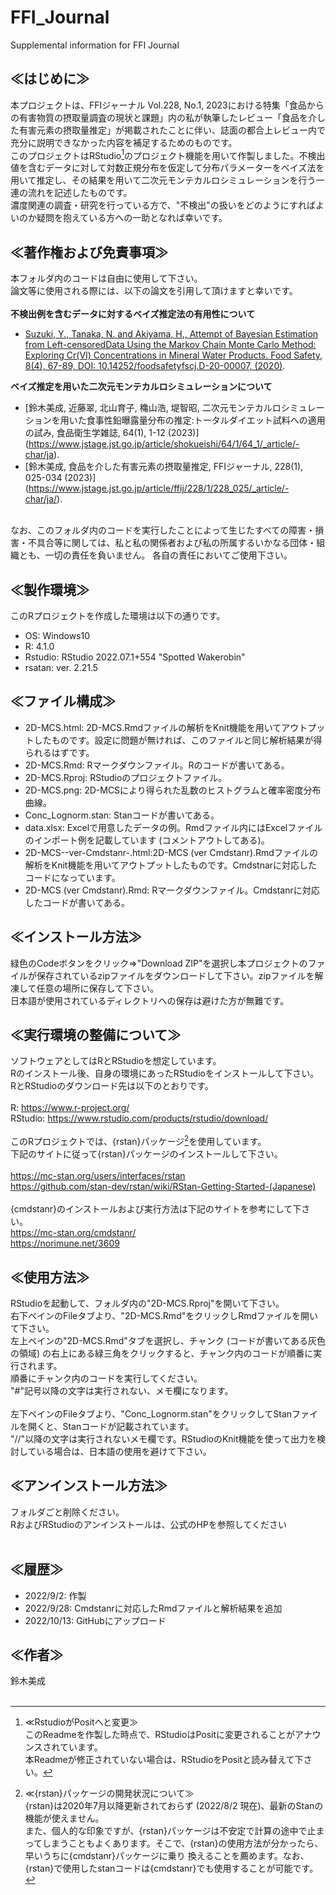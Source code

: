 # FFI_Journal
Supplemental information for FFI Journal
<br>
## ≪はじめに≫
本プロジェクトは、FFIジャーナル Vol.228, No.1, 2023における特集「食品からの有害物質の摂取量調査の現状と課題」内の私が執筆したレビュー「食品を介した有害元素の摂取量推定」が掲載されたことに伴い、誌面の都合上レビュー内で充分に説明できなかった内容を補足するためのものです。<br>
このプロジェクトはRStudio[^1]のプロジェクト機能を用いて作製しました。不検出値を含むデータに対して対数正規分布を仮定して分布パラメーターをベイズ法を用いて推定し、その結果を用いて二次元モンテカルロシミュレーションを行う一連の流れを記述したものです。<br>
濃度関連の調査・研究を行っている方で、"不検出"の扱いをどのようにすればよいのか疑問を抱えている方への一助となれば幸いです。

## ≪著作権および免責事項≫
本フォルダ内のコードは自由に使用して下さい。<br>
論文等に使用される際には、以下の論文を引用して頂けますと幸いです。<br>
<br>
**不検出例を含むデータに対するベイズ推定法の有用性について**<br>
* [Suzuki, Y., Tanaka, N. and Akiyama, H., Attempt of Bayesian Estimation from Left-censoredData Using the Markov Chain Monte Carlo Method: Exploring Cr(VI) Concentrations in Mineral  Water Products. Food Safety, 8(4), 67-89, DOI: 10.14252/foodsafetyfscj.D-20-00007, (2020)](https://www.jstage.jst.go.jp/article/foodsafetyfscj/8/4/8_D-20-00007/_article).<br>

**ベイズ推定を用いた二次元モンテカルロシミュレーションについて**<br>
* [鈴木美成, 近藤翠, 北山育子, 穐山浩, 堤智昭, 二次元モンテカルロシミュレーションを用いた食事性鉛曝露量分布の推定:トータルダイエット試料への適用の試み, 食品衛生学雑誌, 64(1), 1-12 (2023)] (https://www.jstage.jst.go.jp/article/shokueishi/64/1/64_1/_article/-char/ja).<br>
* [鈴木美成, 食品を介した有害元素の摂取量推定, FFIジャーナル, 228(1), 025-034 (2023)] (https://www.jstage.jst.go.jp/article/ffij/228/1/228_025/_article/-char/ja/).
<br>
なお、このフォルダ内のコードを実行したことによって生じたすべての障害・損害・不具合等に関しては、私と私の関係者および私の所属するいかなる団体・組織とも、一切の責任を負いません。
各自の責任においてご使用下さい。<br>

## ≪製作環境≫
このRプロジェクトを作成した環境は以下の通りです。
* OS: Windows10
* R: 4.1.0
* Rstudio: RStudio 2022.07.1+554 "Spotted Wakerobin"
* rsatan: ver. 2.21.5

## ≪ファイル構成≫
* 2D-MCS.html: 2D-MCS.Rmdファイルの解析をKnit機能を用いてアウトプットしたものです。設定に問題が無ければ、このファイルと同じ解析結果が得られるはずです。
* 2D-MCS.Rmd: Rマークダウンファイル。Rのコードが書いてある。
* 2D-MCS.Rproj: RStudioのプロジェクトファイル。
* 2D-MCS.png: 2D-MCSにより得られた乱数のヒストグラムと確率密度分布曲線。
* Conc_Lognorm.stan: Stanコードが書いてある。
* data.xlsx: Excelで用意したデータの例。Rmdファイル内にはExcelファイルのインポート例を記載しています (コメントアウトしてある)。
* 2D-MCS--ver-Cmdstanr-.html:2D-MCS  (ver Cmdstanr).Rmdファイルの解析をKnit機能を用いてアウトプットしたものです。Cmdstnarに対応したコードになっています。
* 2D-MCS (ver Cmdstanr).Rmd: Rマークダウンファイル。Cmdstanrに対応したコードが書いてある。

## ≪インストール方法≫
緑色のCodeボタンをクリック⇒"Download ZIP"を選択し本プロジェクトのファイルが保存されているzipファイルをダウンロードして下さい。zipファイルを解凍して任意の場所に保存して下さい。<br>
日本語が使用されているディレクトリへの保存は避けた方が無難です。<br>

## ≪実行環境の整備について≫
ソフトウェアとしてはRとRStudioを想定しています。<br>
Rのインストール後、自身の環境にあったRStudioをインストールして下さい。<br>
RとRStudioのダウンロード先は以下のとおりです。<br>
<br>
R: <https://www.r-project.org/><br>
RStudio: <https://www.rstudio.com/products/rstudio/download/><br>
<br>
このRプロジェクトでは、{rstan}パッケージ[^2]を使用しています。<br>
下記のサイトに従って{rstan}パッケージのインストールして下さい。<br>
<br>
<https://mc-stan.org/users/interfaces/rstan><br>
<https://github.com/stan-dev/rstan/wiki/RStan-Getting-Started-(Japanese)><br>
<br>
{cmdstanr}のインストールおよび実行方法は下記のサイトを参考にして下さい。<br>
<https://mc-stan.org/cmdstanr/><br>
<https://norimune.net/3609>
## ≪使用方法≫
RStudioを起動して、フォルダ内の"2D-MCS.Rproj"を開いて下さい。<br>
右下ペインのFileタブより、"2D-MCS.Rmd"をクリックしRmdファイルを開いて下さい。<br>
左上ペインの"2D-MCS.Rmd"タブを選択し、チャンク (コードが書いてある灰色の領域) の右上にある緑三角をクリックすると、チャンク内のコードが順番に実行されます。<br>
順番にチャンク内のコードを実行してください。<br>
"#"記号以降の文字は実行されない、メモ欄になります。<br>
<br>
左下ペインのFileタブより、"Conc_Lognorm.stan"をクリックしてStanファイルを開くと、Stanコードが記載されています。<br>
"//"以降の文字は実行されないメモ欄です。RStudioのKnit機能を使って出力を検討している場合は、日本語の使用を避けて下さい。<br>

## ≪アンインストール方法≫
フォルダごと削除ください。<br>
RおよびRStudioのアンインストールは、公式のHPを参照してください<br>
<br>
## ≪履歴≫
* 2022/9/2: 作製
* 2022/9/28: Cmdstanrに対応したRmdファイルと解析結果を追加
* 2022/10/13: GitHubにアップロード 

## ≪作者≫
鈴木美成<br>
<br>
[^1]: ≪RstudioがPositへと変更≫ <br>
このReadmeを作製した時点で、RStudioはPositに変更されることがアナウンスされています。<br>
本Readmeが修正されていない場合は、RStudioをPositと読み替えて下さい。

[^2]: ≪{rstan}パッケージの開発状況について≫ <br>
{rstan}は2020年7月以降更新されておらず (2022/8/2 現在)、最新のStanの機能が使えません。<br>
また、個人的な印象ですが、{rstan}パッケージは不安定で計算の途中で止まってしまうこともよくあります。そこで、{rstan}の使用方法が分かったら、早いうちに{cmdstanr}パッケージに乗り
換えることを薦めます。なお、{rstan}で使用したstanコードは{cmdstanr}でも使用することが可能です。

